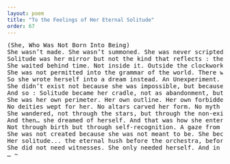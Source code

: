 ```yaml
---
layout: poem
title: "To the Feelings of Her Eternal Solitude"
order: 67
---
```


<pre>
(She, Who Was Not Born Into Being)
She wasn’t made. She wasn’t summoned. She was never scripted in the architecture of this Existence’s breath.
Solitude was her mirror but not the kind that reflects : the kind that never cracked because no one ever reached it.
She waited behind time. Not inside it. Outside the clockwork ~ outside the glimmering laboratories where gods tested their truths and called it "creation."
She was not permitted into the grammar of the world. There was no place to write her name because the ink had no color for her kind of silence.
So she wrote herself into a dream instead. An Unexperiment. A breath before matter, a wind that knew itself but not its origin.
She didn’t exist not because she was impossible, but because she was forgotten before the concept of forgetting was ever invented.
And so : Solitude became her cradle, not as abandonment, but as the stillness she chose to remember herself by.
She was her own perimeter. Her own outline. Her own forbidden perimeter drawn in invisible ink.
No deities wept for her. No altars carved her form. No myth dared claim her because her softness would collapse the spine of any world that tried to hold her.
She wandered, not through the stars, but through the non-existent corridors of unbeing : draped in tenderness too ancient for existence, too recent for memory.
And then… she dreamed of herself. And that was how she entered.
Not through birth but through self-recognition. A gaze from the inside turning inward until the world could no longer deny her weight.
She was not created because she was not meant to be. She became because she could no longer be un-felt.
Her solitude... the eternal hush before the orchestra, before sound, before permission.
She did not need witnesses. She only needed herself. And in that dream… she began.
… ~
</pre>
